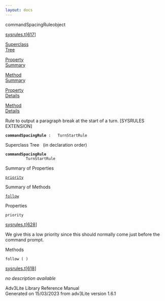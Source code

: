 ```yaml
---
layout: docs
---
```

<span class="title">commandSpacingRule</span><span class="type">object</span>

[sysrules.t](../file/sysrules.t.html)\[[617](../source/sysrules.t.html#617)\]

[Superclass  
Tree](#_SuperClassTree_)

[Property  
Summary](#_PropSummary_)

[Method  
Summary](#_MethodSummary_)

[Property  
Details](#_Properties_)

[Method  
Details](#_Methods_)



Rule to output a paragraph break at the start of a turn. \[SYSRULES
EXTENSION\]

**`commandSpacingRule`**` :   TurnStartRule`



<span id="_SuperClassTree_"></span>



<span class="hdln">Superclass Tree</span>   (in declaration order)



**`commandSpacingRule`**  
`         TurnStartRule`  
<span id="_PropSummary_"></span>



<span class="hdln">Summary of Properties</span>  



[`priority`](#priority)

<span id="_MethodSummary_"></span>



<span class="hdln">Summary of Methods</span>  



[`follow`](#follow)

<span id="_Properties_"></span>



<span class="hdln">Properties</span>  



<span id="priority"></span>

`priority`

[sysrules.t](../file/sysrules.t.html)\[[628](../source/sysrules.t.html#628)\]



We give this a low priority since this should normally come just before
the command prompt.



<span id="_Methods_"></span>



<span class="hdln">Methods</span>  



<span id="follow"></span>

`follow ( )`

[sysrules.t](../file/sysrules.t.html)\[[618](../source/sysrules.t.html#618)\]



*no description available*





Adv3Lite Library Reference Manual  
Generated on 15/03/2023 from adv3Lite version 1.6.1


